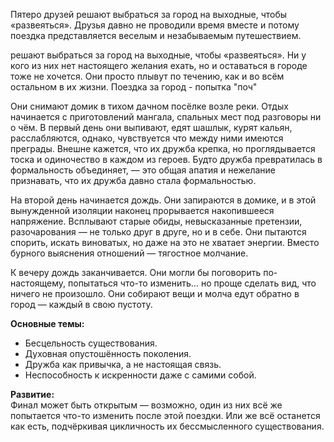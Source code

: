 Пятеро друзей решают выбраться за город на выходные, чтобы «развеяться». Друзья давно не проводили время вместе и потому поездка представляется веселым и незабываемым путешествием.

решают выбраться за город на выходные, чтобы «развеяться». Ни у кого из них нет настоящего желания ехать, но и оставаться в городе тоже не хочется. Они просто плывут по течению, как и во всём остальном в их жизни. Поездка за город - попытка "поч"

Они снимают домик в тихом дачном посёлке возле реки. Отдых начинается с приготовлений мангала, спальных мест под разговоры ни о чём. В первый день они выпивают, едят шашлык, курят кальян, расслабляются, однако, чувствуется что между ними имеются преграды. Внешне кажется, что их дружба крепка, но проглядывается тоска и одиночество в каждом из героев. Будто дружба превратилась в формальность объединяет, — это общая апатия и нежелание признавать, что их дружба давно стала формальностью.

На второй день начинается дождь. Они запираются в домике, и в этой вынужденной изоляции наконец прорывается накопившееся напряжение. Всплывают старые обиды, невысказанные претензии, разочарования — не только друг в друге, но и в себе. Они пытаются спорить, искать виноватых, но даже на это не хватает энергии. Вместо бурного выяснения отношений — тягостное молчание.

К вечеру дождь заканчивается. Они могли бы поговорить по-настоящему, попытаться что-то изменить… но проще сделать вид, что ничего не произошло. Они собирают вещи и молча едут обратно в город — каждый в свою пустоту.

**Основные темы:**
- Бесцельность существования.
- Духовная опустошённость поколения.
- Дружба как привычка, а не настоящая связь.
- Неспособность к искренности даже с самими собой.

**Развитие:**  
Финал может быть открытым — возможно, один из них всё же попытается что-то изменить после этой поездки. Или же всё останется как есть, подчёркивая цикличность их бессмысленного существования.